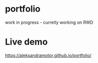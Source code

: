 # portfolio
work in progress - curretly working on RWD

 # Live demo
 https://aleksandramotor.github.io/portfolio/
